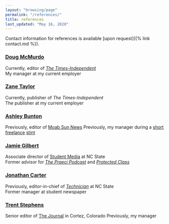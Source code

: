```yaml
---
layout: "browsing/page"
permalink: "/references/"
title: references
last_updated: "May 16, 2020"
---
```

Contact information for references is available [upon request]({% link contact.md %}).

### [Doug McMurdo](https://moabtimes.com/author/doug-mcmurdo/)
Currently, editor of _[The Times-Independent]_  
My manager at my current employer

### [Zane Taylor](https://moabtimes.com/author/zane-taylor/)
Currently, publisher of _The Times-Independent_  
The publisher at my current employer

### [Ashley Bunton](https://twitter.com/ashbunton)
Previously, editor of [Moab Sun News]
Previously, my manager during a [short](https://www.moabsunnews.com/news/article_d5fd5344-0f7c-11e9-8454-efcfea735d62.html) [freelance](https://www.moabsunnews.com/news/article_efd96012-14fb-11e9-b112-07eec2cf9fb1.html) [stint](https://www.moabsunnews.com/get_out_and_go/article_b057be9a-047d-11e9-bb09-678e32afd377.html)

### [Jamie Gilbert](https://www.linkedin.com/in/jamielynngilbert/)  
Associate director of [Student Media] at NC State  
Former advisor for _[The Praeci Podcast]_ and _[Protected Class]_

### [Jonathan Carter](https://www.linkedin.com/in/jonathan-carter-b67430146/)  
Previously, editor-in-chief of _[Technician]_ at NC State  
Former manager at student newspaper

### [Trent Stephens](https://muckrack.com/trent-stephens)
Senior editor of [The Journal] in Cortez, Colorado
Previously, my manager

[The Times-Independent]: https://moabtimes.com
[Technician]: http://www.technicianonline.com
[The Praeci Podcast]: https://praeci.com/podcast/
[Protected Class]: https://praeci.com/protected-class/
[Student Media]: https://studentmedia.dasa.ncsu.edu
[The Journal]: https://the-journal.com
[Moab Sun News]: https://www.moabsunnews.com
